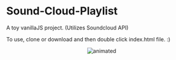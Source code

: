 # Sound-Cloud-Playlist

A toy vanillaJS project. (Utilizes Soundcloud API)

To use, clone or download and then double click index.html file.  :)

<p align="center">
  <img src="https://user-images.githubusercontent.com/40620896/121213485-e1e06e00-c89b-11eb-8675-7b2584ca15fe.gif)" alt="animated" />
</p>

